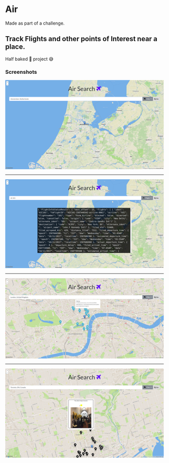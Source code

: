 # Air

Made as part of a challenge.

## Track Flights and other points of Interest near a place.

 Half baked :cake: project :sweat_smile:

### Screenshots

<img src="pictures/basic.png" />

<hr>

<img src="pictures/api_preview.png"/>

<hr>

<img src="pictures/info.png" />

<hr>

<img src="pictures/info_markers.png" />



